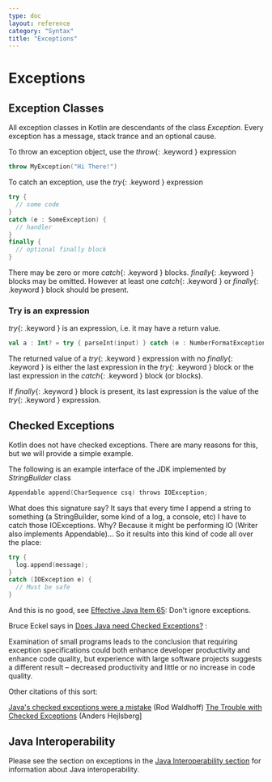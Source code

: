 ```yaml
---
type: doc
layout: reference
category: "Syntax"
title: "Exceptions"
---
```


# Exceptions

## Exception Classes

All exception classes in Kotlin are descendants of the class *Exception*. Every exception has a message, stack trance and an optional cause.

To throw an exception object, use the *throw*{: .keyword } expression

``` kotlin
throw MyException("Hi There!")
```

To catch an exception, use the *try*{: .keyword } expression

``` kotlin
try {
  // some code
}
catch (e : SomeException) {
  // handler
}
finally {
  // optional finally block
}
```

There may be zero or more *catch*{: .keyword } blocks. *finally*{: .keyword } blocks may be omitted. However at least one *catch*{: .keyword } or *finally*{: .keyword } block
should be present.

### Try is an expression

*try*{: .keyword } is an expression, i.e. it may have a return value.

``` kotlin
val a : Int? = try { parseInt(input) } catch (e : NumberFormatException) { null }
```

The returned value of a *try*{: .keyword } expression with no *finally*{: .keyword } is either the last expression in the *try*{: .keyword } block or the
last expression in the *catch*{: .keyword } block (or blocks).

If *finally*{: .keyword } block is present, its last expression is the value of the *try*{: .keyword } expression.

## Checked Exceptions

Kotlin does not have checked exceptions. There are many reasons for this, but we will provide a simple example.

The following is an example interface of the JDK implemented by *StringBuilder* class

``` kotlin
Appendable append(CharSequence csq) throws IOException;
```

What does this signature say? It says that every time I append a string to something (a StringBuilder, some kind of a log, a console, etc) I have to catch those IOExceptions. Why? Because it might be performing IO (Writer also implements Appendable)... So it results into this kind of code all over the place:

``` kotlin
try {
  log.append(message);
}
catch (IOException e) {
  // Must be safe
}
```

And this is no good, see [Effective Java Item 65](http://java.sun.com/docs/books/effective): Don't ignore exceptions.

Bruce Eckel says in [Does Java need Checked Exceptions?](http://www.mindview.net/Etc/Discussions/CheckedExceptions) :

Examination of small programs leads to the conclusion that requiring exception specifications could both enhance developer productivity and enhance code quality, but experience with large software projects suggests a different result – decreased productivity and little or no increase in code quality.

Other citations of this sort:

[Java's checked exceptions were a mistake](http://radio-weblogs.com/0122027/stories/2003/04/01/JavasCheckedExceptionsWereAMistake.html) (Rod Waldhoff)
[The Trouble with Checked Exceptions](http://www.artima.com/intv/handcuffs.html) (Anders Hejlsberg]

## Java Interoperability

Please see the section on exceptions in the [Java Interoperability section](java-interop.html) for information about Java interoperability.

